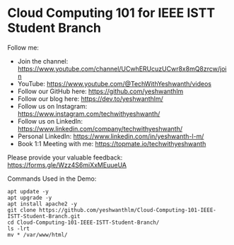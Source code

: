 # Cloud Computing 101 for IEEE ISTT Student Branch

Follow me:
* Join the channel: https://www.youtube.com/channel/UCwhERUcuzUCwr8x8mQ8zrcw/join
* YouTube: https://www.youtube.com/@TechWithYeshwanth/videos
* Follow our GitHub here: https://github.com/yeshwanthlm
* Follow our blog here: https://dev.to/yeshwanthlm/
* Follow us on Instagram: https://www.instagram.com/techwithyeshwanth/
* Follow us on LinkedIn: https://www.linkedin.com/company/techwithyeshwanth/
* Personal LinkedIn: https://www.linkedin.com/in/yeshwanth-l-m/
* Book 1:1 Meeting with me: https://topmate.io/techwithyeshwanth

Please provide your valuable feedback: https://forms.gle/Wzz4S6miXxMEuueUA

Commands Used in the Demo:
```
apt update -y
apt upgrade -y
apt install apache2 -y
git clone https://github.com/yeshwanthlm/Cloud-Computing-101-IEEE-ISTT-Student-Branch.git
cd Cloud-Computing-101-IEEE-ISTT-Student-Branch/
ls -lrt
mv * /var/www/html/
```
